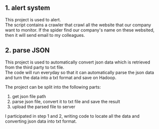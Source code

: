 ## 1. alert system
This project is used to alert.  
The script contains a crawler that crawl all the website that our company want to monitor. If the spider find our company's name on these websited, then it will send email to my colleagues.


## 2. parse JSON
This project is used to automatically convert json data which is retrieved from the third party to txt file.  
The code will run everyday so that it can automatically parse the json data and turn the data into a txt format and save on Hadoop.  

The project can be split into the following parts:  
1. get json file path
2. parse json file, convert it to txt file and save the result
3. upload the parsed file to server

I participated in step 1 and 2, writing code to locate all the data and converting json data into txt format.
